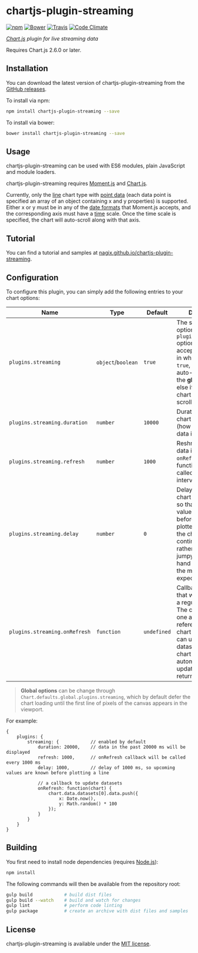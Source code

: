 # chartjs-plugin-streaming

[![npm](https://img.shields.io/npm/v/chartjs-plugin-streaming.svg?style=flat-square)](https://npmjs.com/package/chartjs-plugin-streaming) [![Bower](https://img.shields.io/bower/v/chartjs-plugin-streaming.svg?style=flat-square)](https://libraries.io/bower/chartjs-plugin-streaming) [![Travis](https://img.shields.io/travis/chartjs/chartjs-plugin-streaming.svg?style=flat-square)](https://travis-ci.org/chartjs/chartjs-plugin-streaming) [![Code Climate](https://img.shields.io/codeclimate/github/chartjs/chartjs-plugin-streaming.svg?style=flat-square)](https://codeclimate.com/github/chartjs/chartjs-plugin-streaming)

*[Chart.js](http://www.chartjs.org) plugin for live streaming data*

Requires Chart.js 2.6.0 or later.

## Installation

You can download the latest version of chartjs-plugin-streaming from the [GitHub releases](https://github.com/nagix/chartjs-plugin-streaming/releases/latest).

To install via npm:

```bash
npm install chartjs-plugin-streaming --save
```

To install via bower:

```bash
bower install chartjs-plugin-streaming --save
```

## Usage

chartjs-plugin-streaming can be used with ES6 modules, plain JavaScript and module loaders.

chartjs-plugin-streaming requires [Moment.js](http://momentjs.com/) and [Chart.js](http://www.chartjs.org).

Currently, only the [line](http://www.chartjs.org/docs/latest/charts/line.html) chart type with [point data](http://www.chartjs.org/docs/latest/charts/line.html#point) (each data point is specified an array of an object containing x and y properties) is supported. Either x or y must be in any of the [date formats](http://momentjs.com/docs/#/parsing/) that Moment.js accepts, and the corresponding axis must have a [time](http://www.chartjs.org/docs/latest/axes/cartesian/time.html) scale. Once the time scale is specified, the chart will auto-scroll along with that axis.

## Tutorial

You can find a tutorial and samples at [nagix.github.io/chartjs-plugin-streaming](https://nagix.github.io/chartjs-plugin-streaming).

## Configuration

To configure this plugin, you can simply add the following entries to your chart options:

| Name | Type | Default | Description |
| ---- | ---- | ------- | ----------- |
| `plugins.streaming` | `object`/`boolean` | `true` | The streaming options (see `plugins.streaming.*` options). Also accepts a boolean, in which case if `true`, the chart will auto-scroll using the **global options**, else if `false`, the chart will not auto-scroll.
| `plugins.streaming.duration` | `number` | `10000` | Duration of the chart in milliseconds (how much time of data it will show).
| `plugins.streaming.refresh` | `number` | `1000` | Reshresh interval of data in milliseconds. `onRefresh` callback function will be called at this interval.
| `plugins.streaming.delay` | `number` | `0` | Delay added to the chart in milliseconds so that upcoming values are known before lines are plotted. This makes the chart look like a continual stream rather than very jumpy on the right hand side. Specify the maximum expected delay.
| `plugins.streaming.onRefresh` | `function` | `undefined` | Callback function that will be called at a regular interval. The callback takes one argument, a reference to the chart object. You can update your datasets here. The chart will be automatically updated after returning.

> **Global options** can be change through `Chart.defaults.global.plugins.streaming`, which by default defer the chart loading until the first line of pixels of the canvas appears in the viewport.

For example:

```
{
    plugins: {
        streaming: {            // enabled by default
            duration: 20000,    // data in the past 20000 ms will be displayed
            refresh: 1000,      // onRefresh callback will be called every 1000 ms
            delay: 1000,        // delay of 1000 ms, so upcoming values are known before plotting a line

            // a callback to update datasets
            onRefresh: function(chart) {
                chart.data.datasets[0].data.push({
                    x: Date.now(),
                    y: Math.random() * 100
                });
            }
        }
    }
}
```

## Building

You first need to install node dependencies (requires [Node.js](https://nodejs.org/)):

```bash
npm install
```

The following commands will then be available from the repository root:

```bash
gulp build            # build dist files
gulp build --watch    # build and watch for changes
gulp lint             # perform code linting
gulp package          # create an archive with dist files and samples
```

## License

chartjs-plugin-streaming is available under the [MIT license](http://opensource.org/licenses/MIT).
